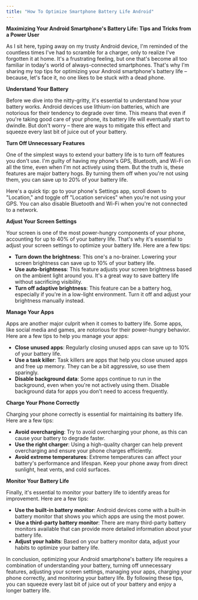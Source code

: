 ```yaml
---
title: "How To Optimize Smartphone Battery Life Android"
---
```


**Maximizing Your Android Smartphone's Battery Life: Tips and Tricks from a Power User**

As I sit here, typing away on my trusty Android device, I'm reminded of the countless times I've had to scramble for a charger, only to realize I've forgotten it at home. It's a frustrating feeling, but one that's become all too familiar in today's world of always-connected smartphones. That's why I'm sharing my top tips for optimizing your Android smartphone's battery life – because, let's face it, no one likes to be stuck with a dead phone.

**Understand Your Battery**

Before we dive into the nitty-gritty, it's essential to understand how your battery works. Android devices use lithium-ion batteries, which are notorious for their tendency to degrade over time. This means that even if you're taking good care of your phone, its battery life will eventually start to dwindle. But don't worry – there are ways to mitigate this effect and squeeze every last bit of juice out of your battery.

**Turn Off Unnecessary Features**

One of the simplest ways to extend your battery life is to turn off features you don't use. I'm guilty of having my phone's GPS, Bluetooth, and Wi-Fi on all the time, even when I'm not actively using them. But the truth is, these features are major battery hogs. By turning them off when you're not using them, you can save up to 20% of your battery life.

Here's a quick tip: go to your phone's Settings app, scroll down to "Location," and toggle off "Location services" when you're not using your GPS. You can also disable Bluetooth and Wi-Fi when you're not connected to a network.

**Adjust Your Screen Settings**

Your screen is one of the most power-hungry components of your phone, accounting for up to 40% of your battery life. That's why it's essential to adjust your screen settings to optimize your battery life. Here are a few tips:

*   **Turn down the brightness**: This one's a no-brainer. Lowering your screen brightness can save up to 10% of your battery life.
*   **Use auto-brightness**: This feature adjusts your screen brightness based on the ambient light around you. It's a great way to save battery life without sacrificing visibility.
*   **Turn off adaptive brightness**: This feature can be a battery hog, especially if you're in a low-light environment. Turn it off and adjust your brightness manually instead.

**Manage Your Apps**

Apps are another major culprit when it comes to battery life. Some apps, like social media and games, are notorious for their power-hungry behavior. Here are a few tips to help you manage your apps:

*   **Close unused apps**: Regularly closing unused apps can save up to 10% of your battery life.
*   **Use a task killer**: Task killers are apps that help you close unused apps and free up memory. They can be a bit aggressive, so use them sparingly.
*   **Disable background data**: Some apps continue to run in the background, even when you're not actively using them. Disable background data for apps you don't need to access frequently.

**Charge Your Phone Correctly**

Charging your phone correctly is essential for maintaining its battery life. Here are a few tips:

*   **Avoid overcharging**: Try to avoid overcharging your phone, as this can cause your battery to degrade faster.
*   **Use the right charger**: Using a high-quality charger can help prevent overcharging and ensure your phone charges efficiently.
*   **Avoid extreme temperatures**: Extreme temperatures can affect your battery's performance and lifespan. Keep your phone away from direct sunlight, heat vents, and cold surfaces.

**Monitor Your Battery Life**

Finally, it's essential to monitor your battery life to identify areas for improvement. Here are a few tips:

*   **Use the built-in battery monitor**: Android devices come with a built-in battery monitor that shows you which apps are using the most power.
*   **Use a third-party battery monitor**: There are many third-party battery monitors available that can provide more detailed information about your battery life.
*   **Adjust your habits**: Based on your battery monitor data, adjust your habits to optimize your battery life.

In conclusion, optimizing your Android smartphone's battery life requires a combination of understanding your battery, turning off unnecessary features, adjusting your screen settings, managing your apps, charging your phone correctly, and monitoring your battery life. By following these tips, you can squeeze every last bit of juice out of your battery and enjoy a longer battery life.
